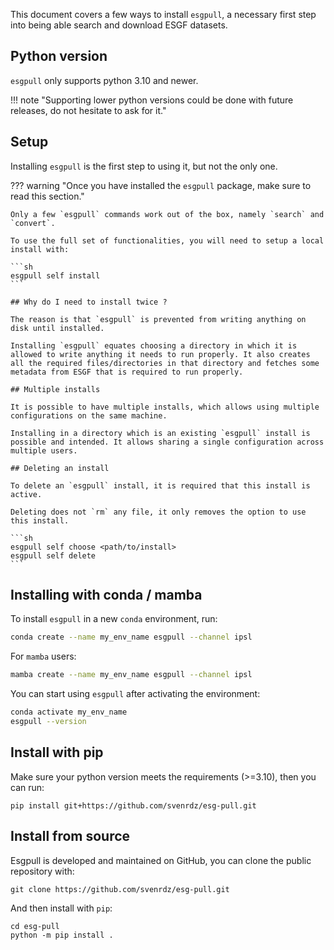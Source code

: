 This document covers a few ways to install `esgpull`, a necessary first step into being able search and download ESGF datasets.

## Python version

`esgpull` only supports python 3.10 and newer.

!!! note "Supporting lower python versions could be done with future releases, do not hesitate to ask for it."


## Setup

Installing `esgpull` is the first step to using it, but not the only one.

??? warning "Once you have installed the `esgpull` package, make sure to read this section."

    Only a few `esgpull` commands work out of the box, namely `search` and `convert`.

    To use the full set of functionalities, you will need to setup a local install with:

    ```sh
    esgpull self install
    ```

    ## Why do I need to install twice ?

    The reason is that `esgpull` is prevented from writing anything on disk until installed.

    Installing `esgpull` equates choosing a directory in which it is allowed to write anything it needs to run properly. It also creates all the required files/directories in that directory and fetches some metadata from ESGF that is required to run properly.

    ## Multiple installs

    It is possible to have multiple installs, which allows using multiple configurations on the same machine.

    Installing in a directory which is an existing `esgpull` install is possible and intended. It allows sharing a single configuration across multiple users.

    ## Deleting an install

    To delete an `esgpull` install, it is required that this install is active.

    Deleting does not `rm` any file, it only removes the option to use this install.

    ```sh
    esgpull self choose <path/to/install>
    esgpull self delete
    ```


## Installing with conda / mamba

To install `esgpull` in a new `conda` environment, run:

```sh
conda create --name my_env_name esgpull --channel ipsl
```

For `mamba` users:

```sh
mamba create --name my_env_name esgpull --channel ipsl
```

You can start using `esgpull` after activating the environment:

```sh
conda activate my_env_name
esgpull --version
```


## Install with pip

Make sure your python version meets the requirements (>=3.10), then you can run:

```shell title="Install esgpull from pip"
pip install git+https://github.com/svenrdz/esg-pull.git
```


## Install from source

Esgpull is developed and maintained on GitHub, you can clone the public repository with:

```shell
git clone https://github.com/svenrdz/esg-pull.git
```

And then install with `pip`:

```
cd esg-pull
python -m pip install .
```
